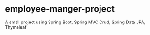 # employee-manger-project
A small project using Spring Boot, Spring MVC Crud, Spring Data JPA, Thymeleaf
